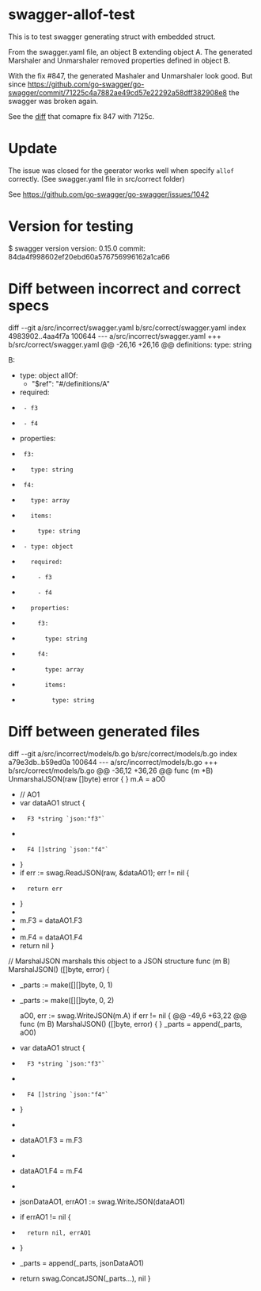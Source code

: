 # swagger-allof-test

This is to test swagger generating struct with embedded struct.

From the swagger.yaml file, an object B extending object A.
The generated Marshaler and Unmarshaler removed properties defined
in object B.

With the fix #847, the generated Mashaler and Unmarshaler look good.
But since https://github.com/go-swagger/go-swagger/commit/71225c4a7882ae49cd57e22292a58dff382908e8
the swagger was broken again.

See the [diff](https://github.com/yan-zhuang/swagger-allof-test/commit/9cc8549d59756eb813fac7fbe85c45412073d928) that comapre fix 847 with 7125c.

# Update
The issue was closed for the geerator works well when specify `allof` correctly.
(See swagger.yaml file in src/correct folder)

See https://github.com/go-swagger/go-swagger/issues/1042

# Version for testing
$ swagger version
version: 0.15.0
commit: 84da4f998602ef20ebd60a576756996162a1ca66

# Diff between incorrect and correct specs
diff --git a/src/incorrect/swagger.yaml b/src/correct/swagger.yaml
index 4983902..4aa4f7a 100644
--- a/src/incorrect/swagger.yaml
+++ b/src/correct/swagger.yaml
@@ -26,16 +26,16 @@ definitions:
         type: string
 
   B:
-    type: object
     allOf:
       - "$ref": "#/definitions/A"
-    required:
-      - f3
-      - f4
-    properties:
-      f3: 
-        type: string
-      f4: 
-        type: array
-        items:
-          type: string
+      - type: object
+        required:
+          - f3
+          - f4
+        properties:
+          f3: 
+            type: string
+          f4: 
+            type: array
+            items:
+              type: string


# Diff between generated files
diff --git a/src/incorrect/models/b.go b/src/correct/models/b.go
index a79e3db..b59ed0a 100644
--- a/src/incorrect/models/b.go
+++ b/src/correct/models/b.go
@@ -36,12 +36,26 @@ func (m *B) UnmarshalJSON(raw []byte) error {
 	}
 	m.A = aO0
 
+	// AO1
+	var dataAO1 struct {
+		F3 *string `json:"f3"`
+
+		F4 []string `json:"f4"`
+	}
+	if err := swag.ReadJSON(raw, &dataAO1); err != nil {
+		return err
+	}
+
+	m.F3 = dataAO1.F3
+
+	m.F4 = dataAO1.F4
+
 	return nil
 }
 
 // MarshalJSON marshals this object to a JSON structure
 func (m B) MarshalJSON() ([]byte, error) {
-	_parts := make([][]byte, 0, 1)
+	_parts := make([][]byte, 0, 2)
 
 	aO0, err := swag.WriteJSON(m.A)
 	if err != nil {
@@ -49,6 +63,22 @@ func (m B) MarshalJSON() ([]byte, error) {
 	}
 	_parts = append(_parts, aO0)
 
+	var dataAO1 struct {
+		F3 *string `json:"f3"`
+
+		F4 []string `json:"f4"`
+	}
+
+	dataAO1.F3 = m.F3
+
+	dataAO1.F4 = m.F4
+
+	jsonDataAO1, errAO1 := swag.WriteJSON(dataAO1)
+	if errAO1 != nil {
+		return nil, errAO1
+	}
+	_parts = append(_parts, jsonDataAO1)
+
 	return swag.ConcatJSON(_parts...), nil
 }
 
